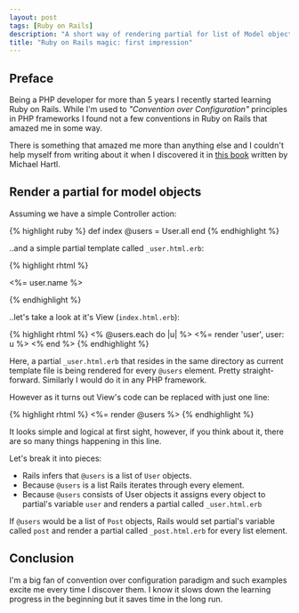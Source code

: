 ```yaml
---
layout: post
tags: [Ruby on Rails]
description: "A short way of rendering partial for list of Model objects in the View"
title: "Ruby on Rails magic: first impression"
---
```


Preface
-------

Being a PHP developer for more than 5 years I recently started learning 
Ruby on Rails. While I'm used to *"Convention over Configuration"*
principles in PHP frameworks I found not a few conventions in Ruby on Rails
that amazed me in some way.

There is something that amazed me more than anything else and I couldn't
help myself from writing about it when I discovered it in
[this book](http://ruby.railstutorial.org/ruby-on-rails-tutorial-book)
written by Michael Hartl.


Render a partial for model objects
----------------------------------

Assuming we have a simple Controller action:

{% highlight ruby %}
def index
  @users = User.all
end
{% endhighlight %}

..and a simple partial template called `_user.html.erb`:

{% highlight rhtml %}
<p><%= user.name %></p>
{% endhighlight %}

..let's take a look at it's View (`index.html.erb`):

{% highlight rhtml %}
<% @users.each do |u| %>
  <%= render 'user', user: u %>
<% end %>
{% endhighlight %}

Here, a partial `_user.html.erb` that resides in the same directory as
current template file is being rendered for every `@users` element.
Pretty straight-forward. Similarly I would do it in any PHP framework.

However as it turns out View's code can be replaced with just one line:

{% highlight rhtml %}
<%= render @users %>
{% endhighlight %}

It looks simple and logical at first sight, however, if you think about it,
there are so many things happening in this line.

Let's break it into pieces:

* Rails infers that `@users` is a list of `User` objects.
* Because `@users` is a list Rails iterates through every element.
* Because `@users` consists of User objects it assigns every object
to partial's variable `user` and renders a partial called `_user.html.erb`

If `@users` would be a list of `Post` objects, Rails would
set partial's variable called `post` and render
a partial called `_post.html.erb` for every list element.


Conclusion
----------

I'm a big fan of convention over configuration paradigm and such examples
excite me every time I discover them. I know it slows down the learning
progress in the beginning but it saves time in the long run.

